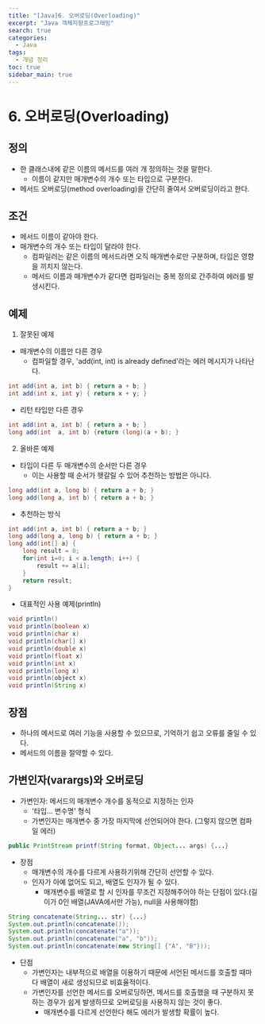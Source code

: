 ```yaml
---
title: "[Java]6. 오버로딩(Overloading)"
excerpt: "Java 객체지향프로그래밍"
search: true
categories:
  - Java
tags:
  - 개념 정리
toc: true
sidebar_main: true
---
```


# 6. 오버로딩(Overloading)

## 정의
- 한 클래스내에 같은 이름의 메서드를 여러 개 정의하는 것을 말한다.
	- 이름이 같지만 매개변수의 개수 또는 타입으로 구분한다.
- 메서드 오버로딩(method overloading)을 간단히 줄여서 오버로딩이라고 한다.

## 조건
- 메서드 이름이 같아야 한다.
- 매개변수의 개수 또는 타입이 달라야 한다.
	- 컴파일러는 같은 이름의 메서드라면 오직 매개변수로만 구분하며, 타입은 영향을 끼치지 않는다.
	- 메서드 이름과 매개변수가 같다면 컴파일러는 중복 정의로 간주하여 에러를 발생시킨다.

## 예제
1. 잘못된 예제
- 매개변수의 이름만 다른 경우
	- 컴파일할 경우, 'add(int, int) is already defined'라는 에러 메시지가 나타난다.

```java
int add(int a, int b) { return a + b; }
int add(int x, int y) { return x + y; }
```

- 리턴 타입만 다른 경우

```java
int add(int a, int b) { return a + b; }
long add(int  a, int b) {return (long)(a + b); }
```

2. 올바른 예제
- 타입이 다른 두 매개변수의 순서만 다른 경우
	- 이는 사용할 때 순서가 헷갈릴 수 있어 추천하는 방법은 아니다.

```java
long add(int a, long b) { return a + b; }
long add(long a, int b) { return a + b; }
```

- 추천하는 방식

```java
int add(int a, int b) { return a + b; }
long add(long a, long b) { return a + b; }
long add(int[] a} {
	long result = 0;
	for(int i=0; i < a.length; i++) {
		result += a[i];
	}
	return result;
}
```

- 대표적인 사용 예제(println)

```java
void println()
void println(boolean x)
void println(char x)
void println(char[] x)
void println(double x)
void println(float x)
void println(int x)
void println(long x)
void println(object x)
void println(String x)
```

## 장점
- 하나의 메서드로 여러 기능을 사용할 수 있으므로, 기억하기 쉽고 오류를 줄일 수 있다.
- 메서드의 이름을 절약할 수 있다.

## 가변인자(varargs)와 오버로딩
- 가변인자: 메서드의 매개변수 개수를 동적으로 지정하는 인자
	- '타입... 변수명' 형식
	- 가변인자는 매개변수 중 가장 마지막에 선언되어야 한다. (그렇지 않으면 컴파일 에러)

```java
public PrintStream printf(String format, Object... args) {...}
```

- 장점
	- 매개변수의 개수를 다르게 사용하기위해 간단히 선언할 수 있다.
	- 인자가 아예 없어도 되고, 배열도 인자가 될 수 있다.
		- 매개변수를 배열로 할 시 인자를 무조건 지정해주어야 하는 단점이 있다.(길이가 0인 배열(JAVA에서만 가능), null을 사용해야함)

```java
String concatenate(String... str) {...}
System.out.println(concatenate());
System.out.println(concatenate("a"));
System.out.println(concatenate("a", "b"));
System.out.println(concatenate(new String[] {"A", "B"}));
```

- 단점
	- 가변인자는 내부적으로 배열을 이용하기 때문에 서언된 메서드를 호출할 때마다 배열이 새로 생성되므로 비효율적이다.
	- 가변인자를 선언한 메서드를 오버로딩하면, 메서드를 호출했을 때 구분하지 못하는 경우가 쉽게 발생하므로 오버로딩을 사용하지 않는 것이 좋다.
		- 매개변수를 다르게 선언한다 해도 에러가 발생할 확률이 높다.
